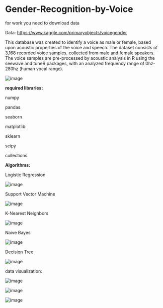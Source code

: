 # Gender-Recognition-by-Voice

for work you need to download data

Data: https://www.kaggle.com/primaryobjects/voicegender

This database was created to identify a voice as male or female, based upon acoustic properties of the voice and speech. The dataset consists of 3,168 recorded voice samples, collected from male and female speakers. The voice samples are pre-processed by acoustic analysis in R using the seewave and tuneR packages, with an analyzed frequency range of 0hz-280hz (human vocal range).

![image](https://user-images.githubusercontent.com/79157909/138552928-433f5c24-b1ba-4c64-99d9-bae3b2719fab.png)

**required libraries:**

numpy

pandas

seaborn

matplotlib

sklearn

scipy

collections

**Algorithms:**

Logistic Regression

![image](https://user-images.githubusercontent.com/79157909/138553076-ae567224-8af3-493c-aca2-a439a9fa1c55.png)

Support Vector Machine

![image](https://user-images.githubusercontent.com/79157909/138553145-457318a1-24d9-4775-9731-e80179098d92.png)

K-Nearest Neighbors

![image](https://user-images.githubusercontent.com/79157909/138553175-2f2315bf-d73e-4428-86b1-db75bfd1cdd9.png)

Naive Bayes

![image](https://user-images.githubusercontent.com/79157909/138553210-b67a7ff4-3a52-4529-b239-3855730ba8f4.png)

Decision Tree

![image](https://user-images.githubusercontent.com/79157909/138553231-e51de65d-c98d-43d2-b5c7-ee8e1b6280b7.png)


data visualization:

![image](https://user-images.githubusercontent.com/79157909/138553801-72d65a4a-32d7-4593-8a32-d4b1e94fce1e.png)

![image](https://user-images.githubusercontent.com/79157909/138553810-68472b9c-5421-4c16-bc43-b16b83f93b40.png)

![image](https://user-images.githubusercontent.com/79157909/138553813-710882a7-b176-4013-9343-662995efe4f1.png)


